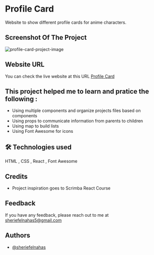 # Profile Card

Website to show different profile cards for anime characters.

## Screenshot Of The Project

![profile-card-project-image](https://github.com/SheriefElnahas/js-projects/assets/47671429/c6669e6e-7471-4ed0-94c8-ab2e2229df21)

## Website URL

You can check the live website at this URL [Profile Card](https://sherief-elnahas-react-profile-card.netlify.app/)

## This project helped me to learn and pratice the following :

- Using multiple components and organize projects files based on components
- Using props to communicate information from parents to children
- Using map to build lists
- Using Font Awesome for icons

## 🛠 Technologies used

HTML , CSS , React , Font Awesome

## Credits

- Project inspiration goes to Scrimba React Course

## Feedback

If you have any feedback, please reach out to me at sheriefelnahas5@gmail.com

## Authors

- [@sheriefelnahas](https://github.com/SheriefElnahas)
